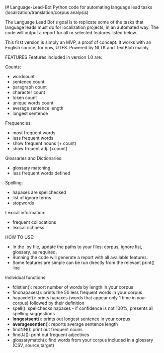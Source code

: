 l# Language-Lead-Bot
Python code for automating language lead tasks (localization/translation/corpus analysis)

The Language Lead Bot's goal is to replicate some of the tasks that language leads must do for localization projects, in an automated way. The code will output a report for all or selected features listed below.

This first version is simply an MVP, a proof of concept. It works with an English source, for now, UTF8. Powered by NLTK and TextBlob mainly.

FEATURES
Features included in version 1.0 are:

Counts:
  - wordcount
  - sentence count
  - paragraph count
  - character count
  - token count
  - unique words count
  - average sentence length
  - longest sentence

Frequencies:
- most frequent words
- less frequent words
- show frequent nouns (+ count)
- show frquent adj. (+count)

Glossaries and Dictionaries:
- glossary matching
- less frequent words defined

Spelling:
- hapaxes are spellchecked
- list of ignore terms
- stopwords

Lexical information:
- frequent collocations
- lexical richness

HOW TO USE:

- In the .py file, update the paths to your files: corpus, ignore list, glossary, as required.
- Running the code will generate a report with all available features.
- Some features are simple can be run directly from the relevant print() line

Individual functions:
- fdistlen(): report number of words by length in your corpus
- findhapaxes(): prints the 50 less frequent words in your corpus
- hapaxdef(): prints hapaxes (words that appear only 1 time in your corpus) followed by their definition
- spell(): spellchecks hapaxes - if confidence is not 100%, presents all spelling suggestions
- __longestsent__(): prints out longest sentence in your corpus
- __averagesentlen__(): reports average sentence length
- findNN(): print out frequent nouns
- findJJ(): print out frequent adjectives
- glossarymatch(): find words from your corpus included in a glossary (CSV, source,target)

